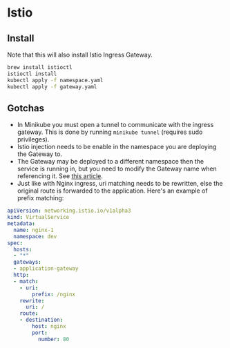 # Istio

## Install

Note that this will also install Istio Ingress Gateway.

```sh
brew install istioctl
istioctl install
kubectl apply -f namespace.yaml
kubectl apply -f gateway.yaml
```

## Gotchas

- In Minikube you must open a tunnel to communicate with the ingress gateway.
  This is done by running `minikube tunnel` (requires sudo privileges).
- Istio injection needs to be enable in the namespace you are deploying the
  Gateway to.
- The Gateway may be deployed to a different namespace then the service is
  running in, but you need to modify the Gateway name when referencing it. See
  [this
  article](https://fabianlee.org/2021/04/09/kubernetes-istio-gateway-in-a-different-namespace-than-virtualservice/).
- Just like with Nginx ingress, uri matching needs to be rewritten, else the
  original route is forwarded to the application. Here's an example of prefix
  matching:

```yaml
apiVersion: networking.istio.io/v1alpha3
kind: VirtualService
metadata:
  name: nginx-1
  namespace: dev
spec:
  hosts:
  - "*"
  gateways:
  - application-gateway
  http:
  - match:
    - uri:
        prefix: /nginx
    rewrite:
      uri: /
    route:
    - destination:
        host: nginx
        port:
          number: 80
```
